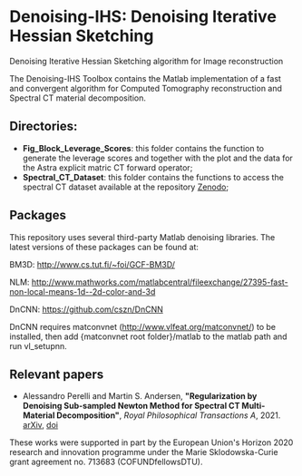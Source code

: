 # Denoising-IHS: Denoising Iterative Hessian Sketching

Denoising Iterative Hessian Sketching algorithm for Image reconstruction

The Denoising-IHS Toolbox contains the Matlab implementation of a fast and convergent algorithm for Computed Tomography reconstruction and Spectral CT material decomposition.

## Directories:

* **Fig_Block_Leverage_Scores**: this folder contains the function to generate the leverage scores and together with the plot and the data for the Astra explicit matric CT forward operator;
* **Spectral_CT_Dataset**: this folder contains the functions to access the spectral CT dataset available at the repository [Zenodo](https://doi.org/10.5281/zenodo.4482071); 

## Packages
This repository uses several third-party Matlab denoising libraries. The latest versions of these packages can be found at:

BM3D:  http://www.cs.tut.fi/~foi/GCF-BM3D/

NLM:   http://www.mathworks.com/matlabcentral/fileexchange/27395-fast-non-local-means-1d--2d-color-and-3d

DnCNN: https://github.com/cszn/DnCNN

DnCNN requires matconvnet (http://www.vlfeat.org/matconvnet/) to be installed, then add {matconvnet root folder}/matlab to the
matlab path and run vl_setupnn.


## Relevant papers

* Alessandro Perelli and Martin S. Andersen, 
**"Regularization by Denoising Sub-sampled Newton Method for Spectral CT Multi-Material Decomposition"**, 
*Royal Philosophical Transactions A*, 2021. 
[arXiv](), [doi]()

These works were supported in part by the European Union's Horizon 2020 research and innovation programme under the Marie Sklodowska-Curie grant agreement no. 713683 (COFUNDfellowsDTU).

